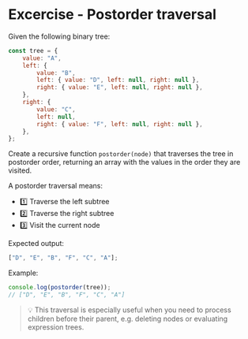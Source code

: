 # Excercise - Postorder traversal

Given the following binary tree:

```js
const tree = {
	value: "A",
	left: {
		value: "B",
		left: { value: "D", left: null, right: null },
		right: { value: "E", left: null, right: null },
	},
	right: {
		value: "C",
		left: null,
		right: { value: "F", left: null, right: null },
	},
};
```

Create a recursive function `postorder(node)` that traverses the tree in postorder order, returning an array with the values in the order they are visited.

A postorder traversal means:

-   1️⃣ Traverse the left subtree
-   2️⃣ Traverse the right subtree
-   3️⃣ Visit the current node

Expected output:

```js
["D", "E", "B", "F", "C", "A"];
```

Example:

```js
console.log(postorder(tree));
// ["D", "E", "B", "F", "C", "A"]
```

> 💡 This traversal is especially useful when you need to process children before their parent, e.g. deleting nodes or evaluating expression trees.
